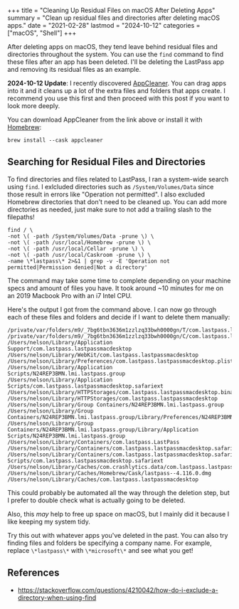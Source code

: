 +++
title = "Cleaning Up Residual Files on macOS After Deleting Apps"
summary = "Clean up residual files and directories after deleting macOS apps."
date = "2021-02-28"
lastmod = "2024-10-12"
categories = ["macOS", "Shell"]
+++

After deleting apps on macOS, they tend leave behind residual files and directories throughout the system. You can use the `find` command to find these files after an app has been deleted. I'll be deleting the LastPass app and removing its residual files as an example.

**2024-10-12 Update**: I recently discovered [AppCleaner](https://freemacsoft.net/appcleaner/). You can drag apps into it and it cleans up a lot of the extra files and folders that apps create. I recommend you use this first and then proceed with this post if you want to look more deeply.

You can download AppCleaner from the link above or install it with [Homebrew](https://formulae.brew.sh/cask/appcleaner):

```shell
brew install --cask appcleaner
```

## Searching for Residual Files and Directories

To find directories and files related to LastPass, I ran a system-wide search using `find`. I exlcluded directories such as `/System/Volumes/Data` since those result in errors like "Operation not permitted". I also excluded Homebrew directories that don't need to be cleaned up. You can add more directories as needed, just make sure to not add a trailing slash to the filepaths!

```shell
find / \
-not \( -path /System/Volumes/Data -prune \) \
-not \( -path /usr/local/Homebrew -prune \) \
-not \( -path /usr/local/Cellar -prune \) \
-not \( -path /usr/local/Caskroom -prune \) \
-name \*lastpass\* 2>&1 | grep -v -E 'Operation not permitted|Permission denied|Not a directory'
```

The command may take some time to complete depending on your machine specs and amount of files you have. It took around ~10 minutes for me on an 2019 Macbook Pro with an i7 Intel CPU.


Here's the output I got from the command above. I can now go through each of these files and folders and decide if I want to delete them manually:

```shell
/private/var/folders/m9/_7bg6tbn3636m1zzlzq33bwh0000gn/T/com.lastpass.lastpassmacdesktop
/private/var/folders/m9/_7bg6tbn3636m1zzlzq33bwh0000gn/C/com.lastpass.lastpassmacdesktop
/Users/nelson/Library/Application Support/com.lastpass.lastpassmacdesktop
/Users/nelson/Library/WebKit/com.lastpass.lastpassmacdesktop
/Users/nelson/Library/Preferences/com.lastpass.lastpassmacdesktop.plist
/Users/nelson/Library/Application Scripts/N24REP3BMN.lmi.lastpass.group
/Users/nelson/Library/Application Scripts/com.lastpass.lastpassmacdesktop.safariext
/Users/nelson/Library/HTTPStorages/com.lastpass.lastpassmacdesktop.binarycookies
/Users/nelson/Library/HTTPStorages/com.lastpass.lastpassmacdesktop
/Users/nelson/Library/Group Containers/N24REP3BMN.lmi.lastpass.group
/Users/nelson/Library/Group Containers/N24REP3BMN.lmi.lastpass.group/Library/Preferences/N24REP3BMN.lmi.lastpass.group.plist
/Users/nelson/Library/Group Containers/N24REP3BMN.lmi.lastpass.group/Library/Application Scripts/N24REP3BMN.lmi.lastpass.group
/Users/nelson/Library/Containers/com.lastpass.LastPass
/Users/nelson/Library/Containers/com.lastpass.lastpassmacdesktop.safariext
/Users/nelson/Library/Containers/com.lastpass.lastpassmacdesktop.safariext/Data/Library/Application Scripts/com.lastpass.lastpassmacdesktop.safariext
/Users/nelson/Library/Caches/com.crashlytics.data/com.lastpass.lastpassmacdesktop
/Users/nelson/Library/Caches/Homebrew/Cask/lastpass--4.116.0.dmg
/Users/nelson/Library/Caches/com.lastpass.lastpassmacdesktop
```

This could probably be automated all the way through the deletion step, but I prefer to double check what is actually going to be deleted.

Also, this *may* help to free up space on macOS, but I mainly did it because I like keeping my system tidy.

Try this out with whatever apps you've deleted in the past. You can also try finding files and folders be specifying a company name. For example, replace `\*lastpass\*` with `\*microsoft\*` and see what you get!

## References
- https://stackoverflow.com/questions/4210042/how-do-i-exclude-a-directory-when-using-find
